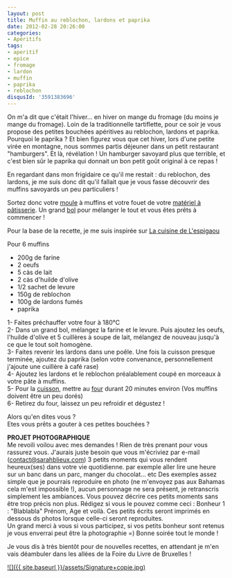 ```yaml
---
layout: post
title: Muffin au reblochon, lardons et paprika
date: 2012-02-28 20:26:00
categories: 
- Apéritifs
tags: 
- aperitif
- epice
- fromage
- lardon
- muffin
- paprika
- reblochon
disqusId: '3591383696'
---
```


On m'a dit que c'était l'hiver... en hiver on mange du fromage (du moins je mange du fromage). Loin de la traditionnelle tartiflette, pour ce soir je vous propose des petites bouchées apéritives au reblochon, lardons et paprika. Pourquoi le paprika ? Et bien figurez vous que cet hiver, lors d'une petite virée en montagne, nous sommes partis déjeuner dans un petit restaurant "hamburgers". Et là, révélation ! Un hamburger savoyard plus que terrible, et c'est bien sûr le paprika qui donnait un bon petit goût original à ce repas !

En regardant dans mon frigidaire ce qu'il me restait : du reblochon, des lardons, je me suis donc dit qu'il fallait que je vous fasse découvrir des muffins savoyards un peu particuliers !

Sortez donc votre [moule](http://www.rueducommerce.fr/m/pl/malid:5325292) à muffins et votre fouet de votre [matériel à pâtisserie](http://www.rueducommerce.fr/m/pl/malid:12468605). Un grand [bol](http://www.rueducommerce.fr/m/pl/malid:4769881) pour mélanger le tout et vous êtes prêts à commencer !

Pour la base de la recette, je me suis inspirée sur [La cuisine de L'espigaou](http://la-cuisine-de-l.espigaou.over-blog.com/article-muffins-au-reblochon-88248637.html)



Pour 6 muffins

- 200g de farine  
- 2 oeufs  
- 5 càs de lait  
- 2 càs d'huilde d'olive  
- 1/2 sachet de levure  
- 150g de reblochon  
- 100g de lardons fumés  
- paprika

1- Faites préchauffer votre four à 180°C  
2- Dans un grand bol, mélangez la farine et le levure. Puis ajoutez les oeufs, l'huilde d'olive et 5 cuillères à soupe de lait, mélangez de nouveau jusqu'à ce que le tout soit homogène.  
3- Faites revenir les lardons dans une poêle. Une fois la cuisson presque terminée, ajoutez du paprika (selon votre convenance, personnellement j'ajoute une cuillère à café rase)  
4- Ajoutez les lardons et le reblochon préalablement coupé en morceaux à votre pâte à muffins.  
5- Pour la [cuisson](http://www.rueducommerce.fr/m/pl/malid:24), mettre au [four](http://www.rueducommerce.fr/m/pl/malid:9404136) durant 20 minutes environ (Vos muffins doivent être un peu dorés)  
6- Retirez du four, laissez un peu refroidir et dégustez !



Alors qu'en dites vous ?  
Etes vous prêts a gouter à ces petites bouchées ?

**PROJET PHOTOGRAPHIQUE**  
Me revoili voilou avec mes demandes ! Rien de très prenant pour vous rassurez vous. J'aurais juste besoin que vous m'écriviez par e-mail (contact@sarahblieux.com) 3 petits moments qui vous rendent heureux(ses) dans votre vie quotidienne. par exemple aller lire une heure sur un banc dans un parc, manger du chocolat... etc Des exemples assez simple que je pourrais reproduire en photo (ne m'envoyez pas aux Bahamas cela m'est impossible !), aucun personnage ne sera présent, je retranscris simplement les ambiances. Vous pouvez décrire ces petits moments sans être trop précis non plus. Rédigez si vous le pouvez comme ceci : Bonheur 1 : "Blablabla" Prénom, Age et voilà. Ces petits écrits seront imprimés en dessous ds photos lorsque celle-ci seront reproduites.  
Un grand merci à vous si vous participez, si vos petits bonheur sont retenus je vous enverrai peut être la photographie =) Bonne soirée tout le monde !

Je vous dis à très bientôt pour de nouvelles recettes, en attendant je m'en vais déambuler dans les allées de la Foire du Livre de Bruxelles !

[![]({{ site.baseurl }}/assets/Signature+copie.jpg)](http://4.bp.blogspot.com/-2bLosyMFac4/TxhFg0sR2dI/AAAAAAAABec/Mzg1OnlXUmM/s1600/Signature+copie.jpg)